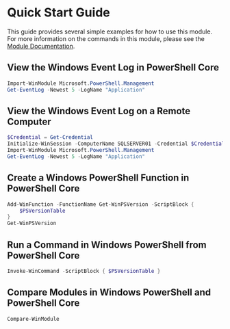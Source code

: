 # Quick Start Guide

This guide provides several simple examples for how to use this module.
For more information on the commands in this module,
please see the [Module Documentation][ModuleDocs].

[ModuleDocs]: ./Module/

## View the Windows Event Log in PowerShell Core

```powershell
Import-WinModule Microsoft.PowerShell.Management
Get-EventLog -Newest 5 -LogName "Application"
```

## View the Windows Event Log on a Remote Computer

```powershell
$Credential = Get-Credential
Initialize-WinSession -ComputerName SQLSERVER01 -Credential $Credential
Import-WinModule Microsoft.PowerShell.Management
Get-EventLog -Newest 5 -LogName "Application"
```

## Create a Windows PowerShell Function in PowerShell Core

```powershell
Add-WinFunction -FunctionName Get-WinPSVersion -ScriptBlock {
    $PSVersionTable
}
Get-WinPSVersion
```

## Run a Command in Windows PowerShell from PowerShell Core

```powershell
Invoke-WinCommand -ScriptBlock { $PSVersionTable }
```

## Compare Modules in Windows PowerShell and PowerShell Core

```powershell
Compare-WinModule
```
